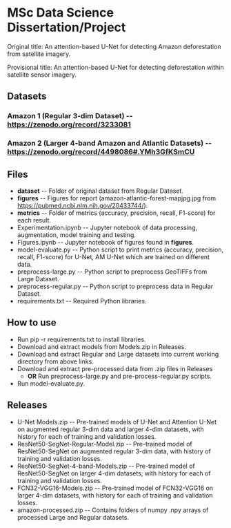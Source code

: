 # MSc Data Science Dissertation/Project

Original title: An attention-based U-Net for detecting Amazon deforestation from satellite imagery.

Provisional title: An attention-based U-Net for detecting deforestation within satellite sensor imagery.

## Datasets
### Amazon 1 (Regular 3-dim Dataset) -- https://zenodo.org/record/3233081
### Amazon 2 (Larger 4-band Amazon and Atlantic Datasets) -- https://zenodo.org/record/4498086#.YMh3GfKSmCU

## Files
+ **dataset** -- Folder of original dataset from Regular Dataset.
+ **figures** -- Figures for report (amazon-atlantic-forest-mapjpg.jpg from https://pubmed.ncbi.nlm.nih.gov/20433744/).
+ **metrics** -- Folder of metrics (accuracy, precision, recall, F1-score) for each result.
+ Experimentation.ipynb -- Jupyter notebook of data processing, augmentation, model training and testing.
+ Figures.ipynb -- Jupyter notebook of figures found in **figures**.
+ model-evaluate.py -- Python script to print metrics (accuracy, precision, recall, F1-score) for U-Net, AM U-Net which are trained on different data.
+ preprocess-large.py -- Python script to preprocess GeoTIFFs from Large Dataset.
+ preprocess-regular.py -- Python script to preprocess data in Regular Dataset.
+ requirements.txt -- Required Python libraries.

## How to use
+ Run pip -r requirements.txt to install libraries.
+ Download and extract models from Models.zip in Releases.
+ Download and extract Regular and Large datasets into current working directory from above links.
+ Download and extract pre-processed data from .zip files in Releases
  + **OR** Run preprocess-large.py and pre-process-regular.py scripts.
+ Run model-evaluate.py.

## Releases
+ U-Net Models.zip -- Pre-trained models of U-Net and Attention U-Net on augmented regular 3-dim data and larger 4-dim datasets, with history for each of training and validation losses.
+ ResNet50-SegNet-Regular-Model.zip -- Pre-trained model of ResNet50-SegNet on augmented regular 3-dim data, with history of training and validation losses.
+ ResNet50-SegNet-4-band-Models.zip -- Pre-trained model of ResNet50-SegNet on larger 4-dim datasets, with history for each of training and validation losses.
+ FCN32-VGG16-Models.zip -- Pre-trained model of FCN32-VGG16 on larger 4-dim datasets, with history for each of training and validation losses.
+ amazon-processed.zip -- Contains folders of numpy .npy arrays of processed Large and Regular datasets.
